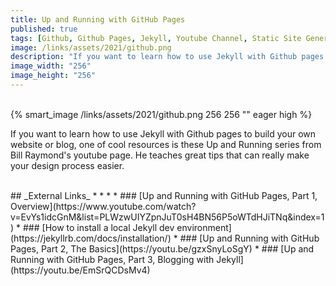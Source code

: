 ```yaml
---
title: Up and Running with GitHub Pages
published: true
tags: [Github, Github Pages, Jekyll, Youtube Channel, Static Site Generator, Website, Blog, Open Source Software, Tutorial, Markdown]
image: /links/assets/2021/github.png
description: "If you want to learn how to use Jekyll with Github pages to build your own website or blog, one of cool resources is these Up and Running series from Bill Raymond's youtube page."
image_width: "256"
image_height: "256"
---
```


<br>
{% smart_image /links/assets/2021/github.png 256 256 "" eager high %}
<br>

If you want to learn how to use Jekyll with Github pages to build your own website or blog, one of cool resources is these Up and Running series from Bill Raymond's youtube page. He teaches great tips that can really make your design process easier.  

<br>
## _External Links_
* * *
* ### [Up and Running with GitHub Pages, Part 1, Overview](https://www.youtube.com/watch?v=EvYs1idcGnM&list=PLWzwUIYZpnJuT0sH4BN56P5oWTdHJiTNq&index=1)
* ### [How to install a local Jekyll dev environment](https://jekyllrb.com/docs/installation/)
* ### [Up and Running with GitHub Pages, Part 2, The Basics](https://youtu.be/gzxSnyLoSgY)
* ### [Up and Running with GitHub Pages, Part 3, Blogging with Jekyll](https://youtu.be/EmSrQCDsMv4)
